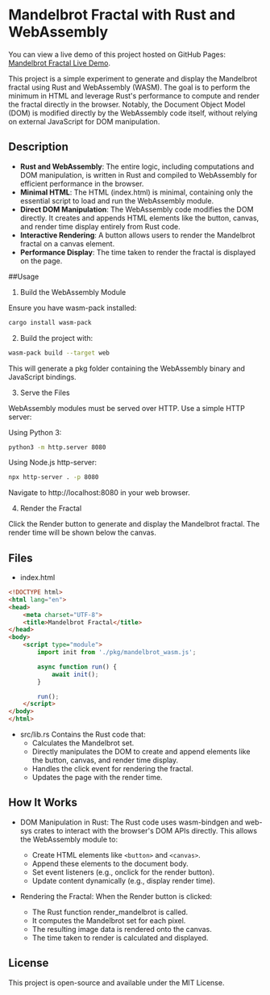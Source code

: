 # Mandelbrot Fractal with Rust and WebAssembly

You can view a live demo of this project hosted on GitHub Pages: [Mandelbrot Fractal Live Demo](https://bemayer.github.io/mandelbrot-wasm/).

This project is a simple experiment to generate and display the Mandelbrot fractal using Rust and WebAssembly (WASM). The goal is to perform the minimum in HTML and leverage Rust's performance to compute and render the fractal directly in the browser. Notably, the Document Object Model (DOM) is modified directly by the WebAssembly code itself, without relying on external JavaScript for DOM manipulation.

## Description
- **Rust and WebAssembly**: The entire logic, including computations and DOM manipulation, is written in Rust and compiled to WebAssembly for efficient performance in the browser.
- **Minimal HTML**: The HTML (index.html) is minimal, containing only the essential script to load and run the WebAssembly module.
- **Direct DOM Manipulation**: The WebAssembly code modifies the DOM directly. It creates and appends HTML elements like the button, canvas, and render time display entirely from Rust code.
- **Interactive Rendering**: A button allows users to render the Mandelbrot fractal on a canvas element.
- **Performance Display**: The time taken to render the fractal is displayed on the page.

##Usage

1. Build the WebAssembly Module

Ensure you have wasm-pack installed:
```bash
cargo install wasm-pack
```

2. Build the project with:

```bash
wasm-pack build --target web
```

This will generate a pkg folder containing the WebAssembly binary and JavaScript bindings.

3. Serve the Files

WebAssembly modules must be served over HTTP. Use a simple HTTP server:

Using Python 3:

```bash
python3 -m http.server 8080
```
Using Node.js http-server:

```bash
npx http-server . -p 8080
```

Navigate to http://localhost:8080 in your web browser.

4. Render the Fractal

Click the Render button to generate and display the Mandelbrot fractal. The render time will be shown below the canvas.

## Files

- index.html

```html
<!DOCTYPE html>
<html lang="en">
<head>
    <meta charset="UTF-8">
    <title>Mandelbrot Fractal</title>
</head>
<body>
    <script type="module">
        import init from './pkg/mandelbrot_wasm.js';

        async function run() {
            await init();
        }

        run();
    </script>
</body>
</html>
```

- src/lib.rs
  Contains the Rust code that:
  - Calculates the Mandelbrot set.
  - Directly manipulates the DOM to create and append elements like the button, canvas, and render time display.
  - Handles the click event for rendering the fractal.
  - Updates the page with the render time.

## How It Works

- DOM Manipulation in Rust:
  The Rust code uses wasm-bindgen and web-sys crates to interact with the browser's DOM APIs directly. This allows the WebAssembly module to:
  - Create HTML elements like `<button>` and `<canvas>`.
  - Append these elements to the document body.
  - Set event listeners (e.g., onclick for the render button).
  - Update content dynamically (e.g., display render time).

- Rendering the Fractal:
  When the Render button is clicked:
  - The Rust function render_mandelbrot is called.
  - It computes the Mandelbrot set for each pixel.
  - The resulting image data is rendered onto the canvas.
  - The time taken to render is calculated and displayed.

## License

This project is open-source and available under the MIT License.
